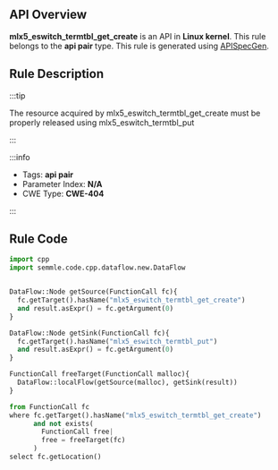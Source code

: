 ---
---


## API Overview
**mlx5_eswitch_termtbl_get_create** is an API in **Linux kernel**. This rule belongs to the **api pair** type. This rule is generated using [APISpecGen](../../tools/APISpecGen).
## Rule Description

:::tip

The resource acquired by mlx5_eswitch_termtbl_get_create must be properly released using mlx5_eswitch_termtbl_put

:::

:::info

- Tags: **api pair**
- Parameter Index: **N/A**
- CWE Type: **CWE-404**

:::

## Rule Code
```python
import cpp
import semmle.code.cpp.dataflow.new.DataFlow


DataFlow::Node getSource(FunctionCall fc){
  fc.getTarget().hasName("mlx5_eswitch_termtbl_get_create")
  and result.asExpr() = fc.getArgument(0)
}

DataFlow::Node getSink(FunctionCall fc){
  fc.getTarget().hasName("mlx5_eswitch_termtbl_put")
  and result.asExpr() = fc.getArgument(0)
}

FunctionCall freeTarget(FunctionCall malloc){
  DataFlow::localFlow(getSource(malloc), getSink(result))
}

from FunctionCall fc
where fc.getTarget().hasName("mlx5_eswitch_termtbl_get_create")
      and not exists(
        FunctionCall free| 
        free = freeTarget(fc)
      )
select fc.getLocation()

    
```